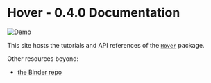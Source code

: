 # Hover - 0.4.0 Documentation

![Demo](images/app-active-learning.gif)

This site hosts the tutorials and API references of the [`Hover`](https://github.com/phurwicz/hover-binder) package.

Other resources beyond:

-   [the Binder repo](https://github.com/phurwicz/hover-binder)
